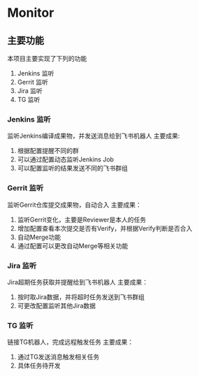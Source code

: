 # Monitor

## 主要功能
本项目主要实现了下列的功能
1. Jenkins 监听
2. Gerrit 监听
3. Jira 监听
4. TG 监听

### Jenkins 监听
监听Jenkins编译成果物，并发送消息给到飞书机器人
主要成果:
1. 根据配置提醒不同的群
2. 可以通过配置动态监听Jenkins Job
3. 可以配置监听的结果发送不同的飞书群组

### Gerrit 监听
监听Gerrit仓库提交成果物，自动合入
主要成果：
1. 监听Gerrit变化，主要是Reviewer是本人的任务
2. 增加配置查看本次提交是否有Verify，并根据Verify判断是否合入
3. 自动Merge功能
4. 通过配置可以更改自动Merge等相关功能

### Jira 监听
Jira超期任务获取并提醒给到飞书机器人
主要成果：
1. 按时取Jira数据，并将超时任务发送到飞书群组
2. 可更改配置监听其他Jira数据

### TG 监听
链接TG机器人，完成远程触发任务
主要成果：
1. 通过TG发送消息触发相关任务
2. 具体任务待开发